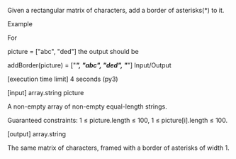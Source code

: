 Given a rectangular matrix of characters, add a border of asterisks(*) to it.

Example

For

picture = ["abc",
           "ded"]
the output should be

addBorder(picture) = ["*****",
                      "*abc*",
                      "*ded*",
                      "*****"]
Input/Output

[execution time limit] 4 seconds (py3)

[input] array.string picture

A non-empty array of non-empty equal-length strings.

Guaranteed constraints:
1 ≤ picture.length ≤ 100,
1 ≤ picture[i].length ≤ 100.

[output] array.string

The same matrix of characters, framed with a border of asterisks of width 1.
